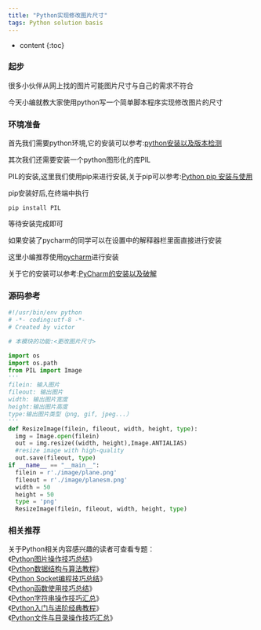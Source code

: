 ```yaml
---
title: "Python实现修改图片尺寸"
tags: Python solution basis
---
```






* content
{:toc}







### 起步
很多小伙伴从网上找的图片可能图片尺寸与自己的需求不符合

今天小编就教大家使用python写一个简单脚本程序实现修改图片的尺寸
### 环境准备
首先我们需要python环境,它的安装可以参考:[python安装以及版本检测](https://victorfengming.github.io/2019/08/19/python-install-window/)

其次我们还需要安装一个python图形化的库PIL

PIL的安装,这里我们使用pip来进行安装,关于pip可以参考:[Python pip 安装与使用](https://victorfengming.github.io/2019/10/12/python-install-pip/)

pip安装好后,在终端中执行
```
pip install PIL
```
等待安装完成即可

如果安装了pycharm的同学可以在设置中的解释器栏里面直接进行安装

这里小编推荐使用[pycharm](https://victorfengming.github.io/2019/09/26/jetbrains-pycharm-introduce/)进行安装

关于它的安装可以参考:[PyCharm的安装以及破解](https://victorfengming.github.io/2019/08/16/pycharm-install/)
### 源码参考

```python
#!/usr/bin/env python
# -*- coding:utf-8 -*-
# Created by victor

# 本模块的功能:<更改图片尺寸>

import os
import os.path
from PIL import Image
'''
filein: 输入图片
fileout: 输出图片
width: 输出图片宽度
height:输出图片高度
type:输出图片类型（png, gif, jpeg...）
'''
def ResizeImage(filein, fileout, width, height, type):
  img = Image.open(filein)
  out = img.resize((width, height),Image.ANTIALIAS)
  #resize image with high-quality
  out.save(fileout, type)
if __name__ == "__main__":
  filein = r'./image/plane.png'
  fileout = r'./image/planesm.png'
  width = 50
  height = 50
  type = 'png'
  ResizeImage(filein, fileout, width, height, type)

```

### 相关推荐

<p>关于Python相关内容感兴趣的读者可查看专题：<br>《<a target="_blank" href="//www.jb51.net/Special/645.htm">Python图片操作技巧总结</a>》<br>《<a target="_blank" href="//www.jb51.net/Special/663.htm">Python数据结构与算法教程</a>》<br>《<a target="_blank" href="//www.jb51.net/Special/648.htm">Python Socket编程技巧总结</a>》<br>《<a target="_blank" href="//www.jb51.net/Special/642.htm">Python函数使用技巧总结</a>》<br>《<a target="_blank" href="//www.jb51.net/Special/636.htm">Python字符串操作技巧汇总</a>》<br>《<a target="_blank" href="//www.jb51.net/Special/520.htm">Python入门与进阶经典教程</a>》<br>《<a target="_blank" href="//www.jb51.net/Special/516.htm">Python文件与目录操作技巧汇总</a>》</p>
